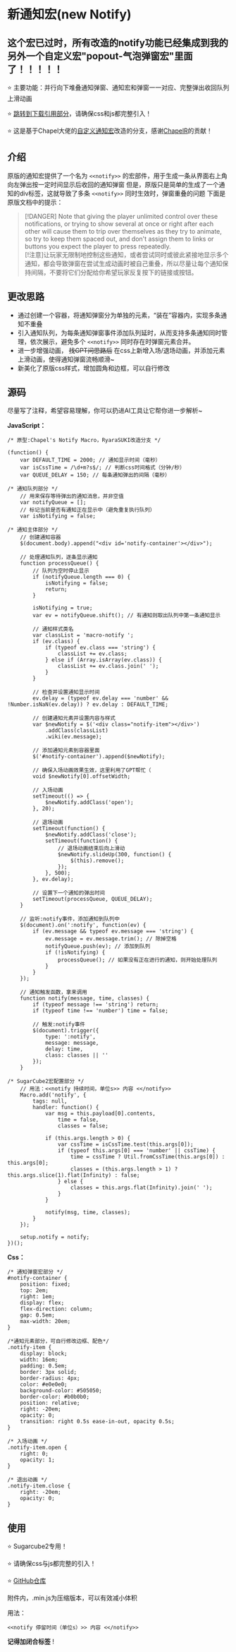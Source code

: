 # 新通知宏(new Notify)

## 这个宏已过时，所有改造的notify功能已经集成到我的另外一个自定义宏"popout-气泡弹窗宏"里面了！！！！！

⭐  主要功能：并行向下堆叠通知弹窗、通知宏和弹窗一一对应、完整弹出收回队列上滑动画

⭐  [跳转到下载引用部分](#使用)，请确保css和js都完整引入！

⭐  这是基于Chapel大佬的[自定义通知宏](https://twinelab.net/custom-macros-for-sugarcube-2/#/notify-macro)改造的分支，感谢[ChapelR](https://github.com/ChapelR)的贡献！

## 介绍

原版的通知宏提供了一个名为 `<<notify>>` 的宏部件，用于生成一条从界面右上角向左弹出按一定时间显示后收回的通知弹窗
但是，原版只是简单的生成了一个通知的div标签，这就导致了多条 `<<notify>>` 同时生效时，弹窗重叠的问题
下面是原版文档中的提示：
> [!DANGER] Note that giving the player unlimited control over these notifications, or trying to show several at once or right after each other will cause them to trip over themselves as they try to animate, so try to keep them spaced out, and don't assign them to links or buttons you expect the player to press repeatedly.<br>
[!注意]让玩家无限制地控制这些通知，或者尝试同时或彼此紧接地显示多个通知，都会导致弹窗在尝试生成动画时被自己重叠，所以尽量让每个通知保持间隔，不要将它们分配给你希望玩家反复按下的链接或按钮。

## 更改思路

- 通过创建一个容器，将通知弹窗分为单独的元素，“装在”容器内，实现多条通知不重叠
- 引入通知队列，为每条通知弹窗事件添加队列延时，从而支持多条通知同时管理，依次展示，避免多个 `<<notify>>` 同时存在时弹窗元素合并。
- 进一步增强动画， ~~找GPT问思路后~~ 在css上新增入场/退场动画，并添加元素上滑动画，使得通知弹窗流畅顺滑~
- 新美化了原版css样式，增加圆角和边框，可以自行修改

## 源码

尽量写了注释，希望容易理解，你可以扔进AI工具让它帮你进一步解析~

**JavaScript：**

```
/* 原型:Chapel's Notify Macro，RyaraSUKI改造分支 */

(function() {
    var DEFAULT_TIME = 2000; // 通知显示时间（毫秒）
    var isCssTime = /\d+m?s$/; // 判断css时间格式（分钟/秒）
    var QUEUE_DELAY = 150; // 每条通知弹出的间隔（毫秒）

/* 通知队列部分 */
    // 用来保存等待弹出的通知消息，并非空值
    var notifyQueue = [];
    // 标记当前是否有通知正在显示中（避免重复执行队列）
    var isNotifying = false;

/* 通知主体部分 */
    // 创建通知容器
    $(document.body).append("<div id='notify-container'></div>");

    // 处理通知队列，逐条显示通知
    function processQueue() {
        // 队列为空时停止显示
        if (notifyQueue.length === 0) {
            isNotifying = false;
            return;
        }

        isNotifying = true;
        var ev = notifyQueue.shift(); // 有通知则取出队列中第一条通知显示

        // 通知样式类名
        var classList = 'macro-notify ';
        if (ev.class) {
            if (typeof ev.class === 'string') {
                classList += ev.class;
            } else if (Array.isArray(ev.class)) {
                classList += ev.class.join(' ');
            }
        }

        // 检查并设置通知显示时间
        ev.delay = (typeof ev.delay === 'number' && !Number.isNaN(ev.delay)) ? ev.delay : DEFAULT_TIME;

        // 创建通知元素并设置内容与样式
        var $newNotify = $('<div class="notify-item"></div>')
            .addClass(classList)
            .wiki(ev.message);

        // 添加通知元素到容器里面
        $('#notify-container').append($newNotify);

        // 确保入场动画效果生效，这里利用了GPT帮忙（
        void $newNotify[0].offsetWidth;

        // 入场动画
        setTimeout(() => {
            $newNotify.addClass('open');
        }, 20);

        // 退场动画
        setTimeout(function() {
            $newNotify.addClass('close');
            setTimeout(function() {
                // 退场动画结束后向上滑动
                $newNotify.slideUp(300, function() {
                    $(this).remove();
                });
            }, 500);
        }, ev.delay);

        // 设置下一个通知的弹出时间
        setTimeout(processQueue, QUEUE_DELAY);
    }

    // 监听:notify事件，添加通知到队列中
    $(document).on(':notify', function(ev) {
        if (ev.message && typeof ev.message === 'string') {
            ev.message = ev.message.trim(); // 除掉空格
            notifyQueue.push(ev); // 添加到队列
            if (!isNotifying) {
                processQueue(); // 如果没有正在进行的通知，则开始处理队列
            }
        }
    });

    // 通知触发函数，拿来调用
    function notify(message, time, classes) {
        if (typeof message !== 'string') return;
        if (typeof time !== 'number') time = false;

        // 触发:notify事件
        $(document).trigger({
            type: ':notify',
            message: message,
            delay: time,
            class: classes || ''
        });
    }

/* SugarCube2宏配置部分 */
    // 用法：<<notify 持续时间，单位s>> 内容 <</notify>>
    Macro.add('notify', {
        tags: null,
        handler: function() {
            var msg = this.payload[0].contents,
                time = false,
                classes = false;

            if (this.args.length > 0) {
                var cssTime = isCssTime.test(this.args[0]);
                if (typeof this.args[0] === 'number' || cssTime) {
                    time = cssTime ? Util.fromCssTime(this.args[0]) : this.args[0];
                    classes = (this.args.length > 1) ? this.args.slice(1).flat(Infinity) : false;
                } else {
                    classes = this.args.flat(Infinity).join(' ');
                }
            }

            notify(msg, time, classes);
        }
    });

    setup.notify = notify;
})();
```

**Css：**

```
/* 通知弹窗宏部分 */
#notify-container {
    position: fixed;
    top: 2em;
    right: 1em;
    display: flex;
    flex-direction: column;
    gap: 0.5em;
    max-width: 20em;
}

/*通知元素部分，可自行修改边框、配色*/
.notify-item {
    display: block;
    width: 16em;
    padding: 0.5em;
    border: 3px solid;
    border-radius: 4px;
    color: #e0e0e0;
    background-color: #505050;
    border-color: #b0b0b0;
    position: relative;
    right: -20em;
    opacity: 0;
    transition: right 0.5s ease-in-out, opacity 0.5s;
}

/* 入场动画 */
.notify-item.open {
    right: 0;
    opacity: 1;
}

/* 退出动画 */
.notify-item.close {
    right: -20em;
    opacity: 0;
}
```

## 使用

⭐  Sugarcube2专用！

⭐  请确保css与js都完整的引入！

⭐  [GitHub仓库](https://github.com/RyaraSUKI/RyaraSUKI-Twine-Goods)

附件内，.min.js为压缩版本，可以有效减小体积

用法：

```
<<notify 停留时间（单位s）>> 内容 <</notify>>
```

**记得加闭合标签** !

